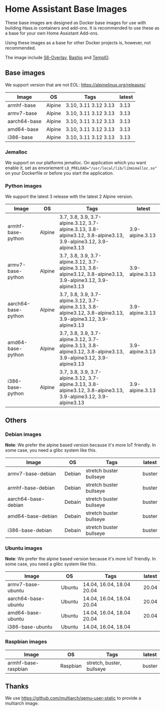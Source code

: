 # Home Assistant Base Images

These base images are designed as Docker base images for use with building Hass.io containers and add-ons.
It is recommended to use these as a base for your own Home Assistant Add-ons. 

Using these images as a base for other Docker projects is, however, not recommended.

The image include [S6-Overlay](https://github.com/just-containers/s6-overlay), [Bashio](https://github.com/hassio-addons/bashio) and [TempIO](https://github.com/home-assistant/tempio).

## Base images

We support version that are not EOL: https://alpinelinux.org/releases/

| Image | OS | Tags | latest |
|-------|----|------|--------|
| armhf-base | Alpine | 3.10, 3.11 3.12 3.13 | 3.13 |
| armv7-base | Alpine | 3.10, 3.11 3.12 3.13 | 3.13 |
| aarch64-base | Alpine | 3.10, 3.11 3.12 3.13 | 3.13 |
| amd64-base | Alpine | 3.10, 3.11 3.12 3.13 | 3.13 |
| i386-base | Alpine | 3.10, 3.11 3.12 3.13 | 3.13 |

### Jemalloc

We support on our platforms jemalloc. On application which you want enable it, set as envoriement `LD_PRELOAD="/usr/local/lib/libmimalloc.so"` on your Dockerfile or before you start the application.

### Python images

We support the latest 3 release with the latest 2 Alpine version.

| Image | OS | Tags | latest |
|-------|----|------|--------|
| armhf-base-python | Alpine | 3.7, 3.8, 3.9, 3.7-alpine.3.12, 3.7-alpine.3.13, 3.8-alpine3.12, 3.8-alpine3.13, 3.9-alpine3.12, 3.9-alpine3.13 | 3.9-alpine.3.13 |
| armv7-base-python | Alpine | 3.7, 3.8, 3.9, 3.7-alpine.3.12, 3.7-alpine.3.13, 3.8-alpine3.12, 3.8-alpine3.13, 3.9-alpine3.12, 3.9-alpine3.13 | 3.9-alpine.3.13 |
| aarch64-base-python | Alpine | 3.7, 3.8, 3.9, 3.7-alpine.3.12, 3.7-alpine.3.13, 3.8-alpine3.12, 3.8-alpine3.13, 3.9-alpine3.12, 3.9-alpine3.13 | 3.9-alpine.3.13 |
| amd64-base-python | Alpine | 3.7, 3.8, 3.9, 3.7-alpine.3.12, 3.7-alpine.3.13, 3.8-alpine3.12, 3.8-alpine3.13, 3.9-alpine3.12, 3.9-alpine3.13 | 3.9-alpine.3.13 |
| i386-base-python | Alpine | 3.7, 3.8, 3.9, 3.7-alpine.3.12, 3.7-alpine.3.13, 3.8-alpine3.12, 3.8-alpine3.13, 3.9-alpine3.12, 3.9-alpine3.13 | 3.9-alpine.3.13 |

## Others

### Debian images

**Note**: We prefer the alpine based version because it's more IoT friendly. In some case, you need a glibc system like this.

| Image | OS | Tags | latest |
|-------|----|------|--------|
| armv7-base-debian | Debian | stretch buster bullseye | buster |
| armhf-base-debian | Debian | stretch buster bullseye | buster |
| aarch64-base-debian | Debain | stretch buster bullseye | buster |
| amd64-base-debian | Debain | stretch buster bullseye | buster |
| i386-base-debian | Debain | stretch buster bullseye | buster |

### Ubuntu images

**Note**: We prefer the alpine based version because it's more IoT friendly. In some case, you need a glibc system like this.

| Image | OS | Tags | latest |
|-------|----|------|--------|
| armv7-base-ubuntu | Ubuntu | 14.04, 16.04, 18.04 20.04 | 20.04 |
| aarch64-base-ubuntu | Ubuntu | 14.04, 16.04, 18.04 20.04 | 20.04 |
| amd64-base-ubuntu | Ubuntu | 14.04, 16.04, 18.04 20.04 | 20.04 |
| i386-base-ubuntu | Ubuntu | 14.04, 16.04, 18.04 | |

### Raspbian images

| Image | OS | Tags | latest |
|-------|----|------|--------|
| armhf-base-raspbian | Raspbian | stretch, buster, bullseye | buster |

## Thanks

We use https://github.com/multiarch/qemu-user-static to provide a multiarch image. 
